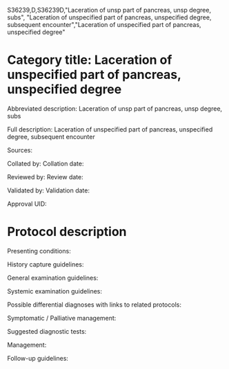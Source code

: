 S36239,D,S36239D,"Laceration of unsp part of pancreas, unsp degree, subs", "Laceration of unspecified part of pancreas, unspecified degree, subsequent encounter","Laceration of unspecified part of pancreas, unspecified degree"
# Category title: Laceration of unspecified part of pancreas, unspecified degree

Abbreviated description: Laceration of unsp part of pancreas, unsp degree, subs

Full description: Laceration of unspecified part of pancreas, unspecified degree, subsequent encounter

Sources:

Collated by:
Collation date:

Reviewed by:
Review date:

Validated by:
Validation date:

Approval UID:

# Protocol description

Presenting conditions:

History capture guidelines:

General examination guidelines:

Systemic examination guidelines:

Possible differential diagnoses with links to related protocols:

Symptomatic / Palliative management:

Suggested diagnostic tests:

Management:

Follow-up guidelines:
